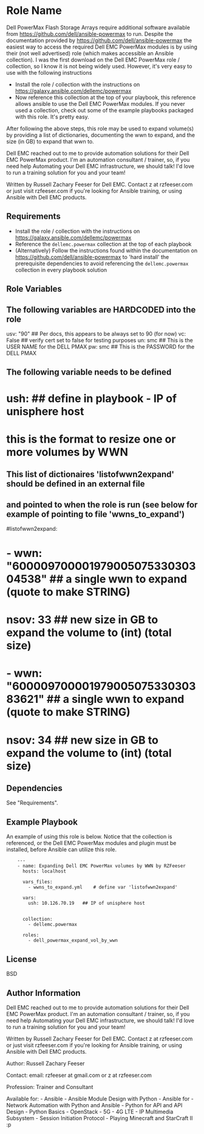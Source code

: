 Role Name
=========

Dell PowerMax Flash Storage Arrays require additional software available from https://github.com/dell/ansible-powermax to run. Despite the documentation provided by https://github.com/dell/ansible-powermax the easiest way to access the required Dell EMC PowerMax modules is by using their (not well advertised) role (which makes accessible an Ansible collection). I was the first download on the Dell EMC PowerMax role / collection, so I know it is not being widely used. However, it's very easy to use with the following instructions

- Install the role / collection with the instructions on https://galaxy.ansible.com/dellemc/powermax
- Now reference this collection at the top of your playbook, this reference allows ansible to use the Dell EMC PowerMax modules. If you never used a collection, check out some of the example playbooks packaged with this role. It's pretty easy.

After following the above steps, this role may be used to expand volume(s) by providing a list of dictionaries, documenting the wwn to expand, and the size (in GB) to expand that wwn to.

Dell EMC reached out to me to provide automation solutions for their Dell EMC PowerMax product. I'm an automation consultant / trainer, so, if you need help Automating your Dell EMC infrastructure, we should talk! I'd love to run a training solution for you and your team!

Written by Russell Zachary Feeser for Dell EMC. Contact z at rzfeeser.com or just visit rzfeeser.com if you're looking for Ansible training, or using Ansible with Dell EMC products.

Requirements
------------

- Install the role / collection with the instructions on https://galaxy.ansible.com/dellemc/powermax
- Reference the `dellemc.powermax` collection at the top of each playbook
- (Alternatively) Follow the instructions found within the documentation on https://github.com/dell/ansible-powermax to 'hard install' the prerequisite dependencies to avoid referencing the `dellemc.powermax` collection in every playbook solution

Role Variables
--------------

## The following variables are HARDCODED into the role
usv: "90" ## Per docs, this appears to be always set to 90 (for now)
vc: False ## verify cert set to false for testing purposes
un: smc  ## This is the USER NAME for the DELL PMAX
pw: smc  ## This is the PASSWORD for the DELL PMAX

## The following variable needs to be defined
# ush: ## define in playbook - IP of unisphere host

# this is the format to resize one or more volumes by WWN
## This list of dictionaires 'listofwwn2expand' should be defined in an external file
## and pointed to when the role is run (see below for example of pointing to file 'wwns_to_expand')
#listofwwn2expand:
#  - wwn: "60000970000197900507533030304538" ## a single wwn to expand (quote to make STRING)
#    nsov: 33 ## new size in GB to expand the volume to (int) (total size)
#  - wwn: "60000970000197900507533030383621" ## a single wwn to expand (quote to make STRING)
#    nsov: 34 ## new size in GB to expand the volume to (int) (total size)

Dependencies
------------

See "Requirements".

Example Playbook
----------------

An example of using this role is below. Notice that the collection is referenced, or the Dell EMC PowerMax modules and plugin must be installed, before Ansible can utilize this role. 

        ---
        - name: Expanding Dell EMC PowerMax volumes by WWN by RZFeeser
          hosts: localhost
          
          vars_files:
            - wwns_to_expand.yml    # define var 'listofwwn2expand'
          
          vars:
            ush: 10.126.70.19   ## IP of unisphere host

          
          collection:
            - dellemc.powermax
            
          roles:
            - dell_powermax_expand_vol_by_wwn

License
-------

BSD

Author Information
------------------

Dell EMC reached out to me to provide automation solutions for their Dell EMC PowerMax product. I'm an automation consultant / trainer, so, if you need help Automating your Dell EMC infrastructure, we should talk! I'd love to run a training solution for you and your team!

Written by Russell Zachary Feeser for Dell EMC. Contact z at rzfeeser.com or just visit rzfeeser.com if you're looking for Ansible training, or using Ansible with Dell EMC products.

Author: Russell Zachary Feeser

Contact:
    email: rzfeeser at gmail.com or z at rzfeeser.com

Profession: Trainer and Consultant

Available for:
    - Ansible
    - Ansible Module Design with Python
    - Ansible for <your vendor here>
    - Network Automation with Python and Ansible
    - Python for API and API Design
    - Python Basics
    - OpenStack
    - 5G
    - 4G LTE
    - IP Multimedia Subsystem
    - Session Initiation Protocol
    - Playing Minecraft and StarCraft II :p
